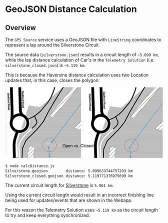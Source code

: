 # GeoJSON Distance Calculation

## Overview

The `GPS Source` service uses a GeoJSON file with `LineString` coordinates to represent a lap around the Silverstone Circuit.

The source data (`silverstone.json`) results in a circuit length of `~5.099 km`, while the lap distance calculation of Car's in the `Telemetry Solution` (i.e. `silverstone_closed.json`) is `~5.119 km`. 

This is because the Haversine distance calculation uses two Location updates that, in this case, closes the polygon:

![](../../images/Silverstone-geojson.png)

```console
$ node calcDistance.js 
Silverstone.geojson        distance: 5.099633744757203 km
Silverstone_closed.geojson distance: 5.119771376975699 km
```

The current circuit length for [Silverstone](https://live.planetf1.com/british-grand-prix/silverstone-circuit/10/41146/circuit-info) is `5.901 km`.

Using the current circuit length would result in an incorrect finishing line being used for updates/events that are shown in the Webapp.

For this reason the Telemetry Solution uses `~5.119 km` as the circuit length to try and keep everything synchronized.
